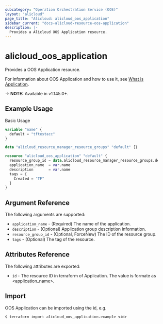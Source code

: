 ```yaml
---
subcategory: "Operation Orchestration Service (OOS)"
layout: "alicloud"
page_title: "Alicloud: alicloud_oos_application"
sidebar_current: "docs-alicloud-resource-oos-application"
description: |-
  Provides a Alicloud OOS Application resource.
---
```


# alicloud\_oos\_application

Provides a OOS Application resource.

For information about OOS Application and how to use it, see [What is Application](https://www.alibabacloud.com/help/en/doc-detail/120556.html).

-> **NOTE:** Available in v1.145.0+.

## Example Usage

Basic Usage

```terraform
variable "name" {
  default = "tftestacc"
}

data "alicloud_resource_manager_resource_groups" "default" {}

resource "alicloud_oos_application" "default" {
  resource_group_id = data.alicloud_resource_manager_resource_groups.default.groups.0.id
  application_name  = var.name
  description       = var.name
  tags = {
    Created = "TF"
  }
}

```

## Argument Reference

The following arguments are supported:

* `application_name` - (Required) The name of the application.
* `description` - (Optional) Application group description information.
* `resource_group_id` - (Optional, ForceNew) The ID of the resource group.
* `tags` - (Optional) The tag of the resource.

## Attributes Reference

The following attributes are exported:

* `id` - The resource ID in terraform of Application. The value is formate as <application_name>.

## Import

OOS Application can be imported using the id, e.g.

```
$ terraform import alicloud_oos_application.example <id>
```